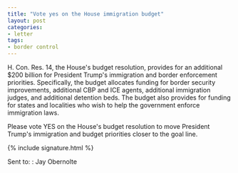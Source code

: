 ```yaml
---
title: "Vote yes on the House immigration budget"
layout: post
categories:
- letter
tags:
- border control
---
```


H. Con. Res. 14, the House's budget resolution, provides for an additional $200 billion for President Trump's immigration and border enforcement priorities.  Specifically, the budget allocates funding for border security improvements, additional CBP and ICE agents, additional immigration judges, and additional detention beds.  The budget also provides for funding for states and localities who wish to help the government enforce immigration laws.

Please vote YES on the House's budget resolution to move President Trump's immigration and budget priorities closer to the goal line.

{% include signature.html %}

Sent to:
: Jay Obernolte

